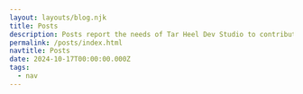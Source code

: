 ```yaml
---
layout: layouts/blog.njk
title: Posts
description: Posts report the needs of Tar Heel Dev Studio to contributors so there is transparency on expenses and how donations are being used.
permalink: /posts/index.html
navtitle: Posts
date: 2024-10-17T00:00:00.000Z
tags:
  - nav
---
```

